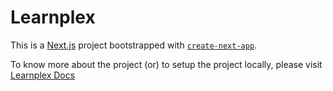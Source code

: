 # Learnplex

This is a [Next.js](https://nextjs.org/) project bootstrapped with [`create-next-app`](https://github.com/zeit/next.js/tree/canary/packages/create-next-app).

To know more about the project (or) to setup the project locally, please visit [Learnplex Docs](https://docs.coderplex.in/)

